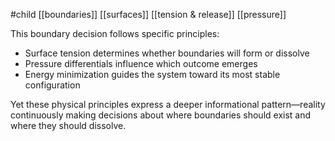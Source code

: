 #child [[boundaries]] [[surfaces]] [[tension & release]] [[pressure]] 

This boundary decision follows specific principles:

- Surface tension determines whether boundaries will form or dissolve
- Pressure differentials influence which outcome emerges
- Energy minimization guides the system toward its most stable configuration

Yet these physical principles express a deeper informational pattern—reality continuously making decisions about where boundaries should exist and where they should dissolve.